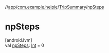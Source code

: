 //[app](../../../index.md)/[com.example.helpie](../index.md)/[TripSummary](index.md)/[npSteps](np-steps.md)

# npSteps

[androidJvm]\
val [npSteps](np-steps.md): [Int](https://kotlinlang.org/api/latest/jvm/stdlib/kotlin/-int/index.html) = 0
